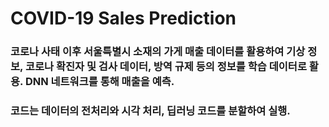 # COVID-19 Sales Prediction

### 코로나 사태 이후 서울특별시 소재의 가게 매출 데이터를 활용하여 기상 정보, 코로나 확진자 및 검사 데이터, 방역 규제 등의 정보를 학습 데이터로 활용. DNN 네트워크를 통해 매출을 예측. 

### 코드는 데이터의 전처리와 시각 처리, 딥러닝 코드를 분할하여 실행.
